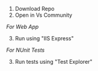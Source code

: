 1. Download Repo
2. Open in Vs Community

*For Web App*

3. Run using "IIS Express"


*For NUnit Tests*

3. Run tests using "Test Explorer"
